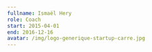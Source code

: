 ```yaml
---
fullname: Ismaël Hery
role: Coach
start: 2015-04-01
end: 2016-12-16
avatar: /img/logo-generique-startup-carre.jpg
---
```

